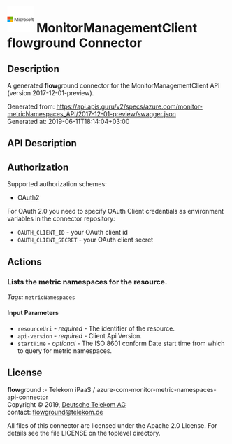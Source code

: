 # ![LOGO](logo.png) MonitorManagementClient **flow**ground Connector

## Description

A generated **flow**ground connector for the MonitorManagementClient API (version 2017-12-01-preview).

Generated from: https://api.apis.guru/v2/specs/azure.com/monitor-metricNamespaces_API/2017-12-01-preview/swagger.json<br/>
Generated at: 2019-06-11T18:14:04+03:00

## API Description



## Authorization

Supported authorization schemes:
- OAuth2

For OAuth 2.0 you need to specify OAuth Client credentials as environment variables in the connector repository:
* `OAUTH_CLIENT_ID` - your OAuth client id
* `OAUTH_CLIENT_SECRET` - your OAuth client secret

## Actions

### Lists the metric namespaces for the resource.

*Tags:* `metricNamespaces`

#### Input Parameters
* `resourceUri` - _required_ - The identifier of the resource.
* `api-version` - _required_ - Client Api Version.
* `startTime` - _optional_ - The ISO 8601 conform Date start time from which to query for metric namespaces.

## License

**flow**ground :- Telekom iPaaS / azure-com-monitor-metric-namespaces-api-connector<br/>
Copyright © 2019, [Deutsche Telekom AG](https://www.telekom.de)<br/>
contact: flowground@telekom.de

All files of this connector are licensed under the Apache 2.0 License. For details
see the file LICENSE on the toplevel directory.
